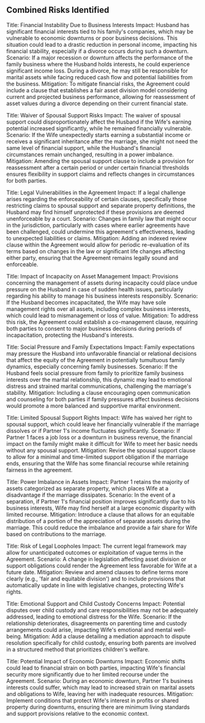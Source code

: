 ## Combined Risks Identified
Title: Financial Instability Due to Business Interests
Impact: Husband has significant financial interests tied to his family's companies, which may be vulnerable to economic downturns or poor business decisions. This situation could lead to a drastic reduction in personal income, impacting his financial stability, especially if a divorce occurs during such a downturn.
Scenario: If a major recession or downturn affects the performance of the family business where the Husband holds interests, he could experience significant income loss. During a divorce, he may still be responsible for marital assets while facing reduced cash flow and potential liabilities from the business.
Mitigation: To mitigate financial risks, the Agreement could include a clause that establishes a fair asset division model considering current and projected business performance, allowing for reassessment of asset values during a divorce depending on their current financial state.


Title: Waiver of Spousal Support Risks
Impact: The waiver of spousal support could disproportionately affect the Husband if the Wife's earning potential increased significantly, while he remained financially vulnerable.
Scenario: If the Wife unexpectedly starts earning a substantial income or receives a significant inheritance after the marriage, she might not need the same level of financial support, while the Husband's financial circumstances remain unchanged, resulting in a power imbalance.
Mitigation: Amending the spousal support clause to include a provision for reassessment after a certain period or under certain financial thresholds ensures flexibility in support claims and reflects changes in circumstances for both parties.


Title: Legal Vulnerabilities in the Agreement
Impact: If a legal challenge arises regarding the enforceability of certain clauses, specifically those restricting claims to spousal support and separate property definitions, the Husband may find himself unprotected if these provisions are deemed unenforceable by a court.
Scenario: Changes in family law that might occur in the jurisdiction, particularly with cases where earlier agreements have been challenged, could undermine this agreement's effectiveness, leading to unexpected liabilities or claims.
Mitigation: Adding an indexed review clause within the Agreement would allow for periodic re-evaluation of its terms based on changes in the law or significant life changes affecting either party, ensuring that the Agreement remains legally sound and enforceable.


Title: Impact of Incapacity on Asset Management
Impact: Provisions concerning the management of assets during incapacity could place undue pressure on the Husband in case of sudden health issues, particularly regarding his ability to manage his business interests responsibly.
Scenario: If the Husband becomes incapacitated, the Wife may have sole management rights over all assets, including complex business interests, which could lead to mismanagement or loss of value.
Mitigation: To address this risk, the Agreement could establish a co-management clause, requiring both parties to consent to major business decisions during periods of incapacitation, protecting the Husband's interests.


Title: Social Pressure and Family Expectations
Impact: Family expectations may pressure the Husband into unfavorable financial or relational decisions that affect the equity of the Agreement in potentially tumultuous family dynamics, especially concerning family businesses.
Scenario: If the Husband feels social pressure from family to prioritize family business interests over the marital relationship, this dynamic may lead to emotional distress and strained marital communications, challenging the marriage's stability.
Mitigation: Including a clause encouraging open communication and counseling for both parties if family pressures affect business decisions would promote a more balanced and supportive marital environment.


Title: Limited Spousal Support Rights
Impact: Wife has waived her right to spousal support, which could leave her financially vulnerable if the marriage dissolves or if Partner 1's income fluctuates significantly.
Scenario: If Partner 1 faces a job loss or a downturn in business revenue, the financial impact on the family might make it difficult for Wife to meet her basic needs without any spousal support.
Mitigation: Revise the spousal support clause to allow for a minimal and time-limited support obligation if the marriage ends, ensuring that the Wife has some financial recourse while retaining fairness in the agreement.


Title: Power Imbalance in Assets
Impact: Partner 1 retains the majority of assets categorized as separate property, which places Wife at a disadvantage if the marriage dissipates.
Scenario: In the event of a separation, if Partner 1's financial position improves significantly due to his business interests, Wife may find herself at a large economic disparity with limited recourse.
Mitigation: Introduce a clause that allows for an equitable distribution of a portion of the appreciation of separate assets during the marriage. This could reduce the imbalance and provide a fair share for Wife based on contributions to the marriage.


Title: Risk of Legal Loopholes
Impact: The current legal framework may allow for unanticipated outcomes or exploitation of vague terms in the Agreement.
Scenario: A change in legislation affecting asset division or support obligations could render the Agreement less favorable for Wife at a future date.
Mitigation: Review and amend clauses to define terms more clearly (e.g., 'fair and equitable division') and to include provisions that automatically update in line with legislative changes, protecting Wife's rights.


Title: Emotional Support and Child Custody Concerns
Impact: Potential disputes over child custody and care responsibilities may not be adequately addressed, leading to emotional distress for the Wife.
Scenario: If the relationship deteriorates, disagreements on parenting time and custody arrangements could arise, impacting Wife's emotional and mental well-being.
Mitigation: Add a clause detailing a mediation approach to dispute resolution specifically for child custody, ensuring both parents are involved in a structured method that prioritizes children's welfare.


Title: Potential Impact of Economic Downturns
Impact: Economic shifts could lead to financial strain on both parties, impacting Wife's financial security more significantly due to her limited recourse under the Agreement.
Scenario: During an economic downturn, Partner 1's business interests could suffer, which may lead to increased strain on marital assets and obligations to Wife, leaving her with inadequate resources.
Mitigation: Implement conditions that protect Wife's interest in profits or shared property during downturns, ensuring there are minimum living standards and support provisions relative to the economic context.


